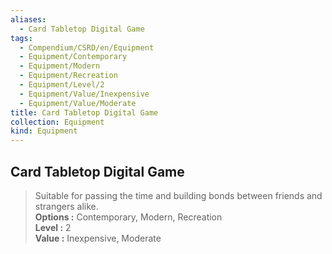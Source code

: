```yaml
---
aliases:
  - Card Tabletop Digital Game
tags:
  - Compendium/CSRD/en/Equipment
  - Equipment/Contemporary
  - Equipment/Modern
  - Equipment/Recreation
  - Equipment/Level/2
  - Equipment/Value/Inexpensive
  - Equipment/Value/Moderate
title: Card Tabletop Digital Game
collection: Equipment
kind: Equipment
---
```

## Card Tabletop Digital Game  
  
>Suitable for passing the time and building bonds between friends and strangers alike.  
> **Options :** Contemporary, Modern, Recreation  
> **Level :** 2  
> **Value :** Inexpensive, Moderate